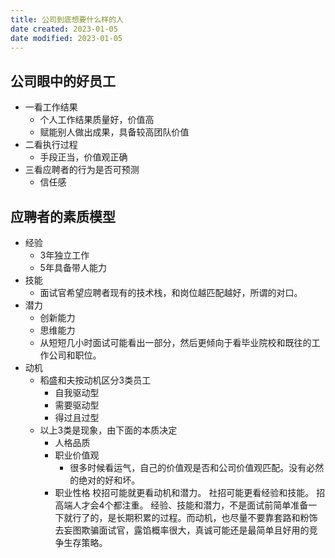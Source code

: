 ```yaml
---
title: 公司到底想要什么样的人
date created: 2023-01-05
date modified: 2023-01-05
---
```

## 公司眼中的好员工
- 一看工作结果
	- 个人工作结果质量好，价值高
	- 赋能别人做出成果，具备较高团队价值
- 二看执行过程
	- 手段正当，价值观正确
- 三看应聘者的行为是否可预测
	- 信任感
## 应聘者的素质模型
- 经验
	- 3年独立工作
	- 5年具备带人能力
- 技能
	- 面试官希望应聘者现有的技术栈，和岗位越匹配越好，所谓的对口。
- 潜力
	- 创新能力
	- 思维能力
	- 从短短几小时面试可能看出一部分，然后更倾向于看毕业院校和既往的工作公司和职位。
- 动机
	- 稻盛和夫按动机区分3类员工
		- 自我驱动型
		- 需要驱动型
		- 得过且过型
	- 以上3类是现象，由下面的本质决定
		- 人格品质
		- 职业价值观
			- 很多时候看运气，自己的价值观是否和公司价值观匹配。没有必然的绝对的好和坏。
		- 职业性格
校招可能就更看动机和潜力。
社招可能更看经验和技能。
招高端人才会4个都注重。
经验、技能和潜力，不是面试前简单准备一下就行了的，是长期积累的过程。而动机，也尽量不要靠套路和粉饰去妄图欺骗面试官，露馅概率很大，真诚可能还是最简单且好用的竞争生存策略。